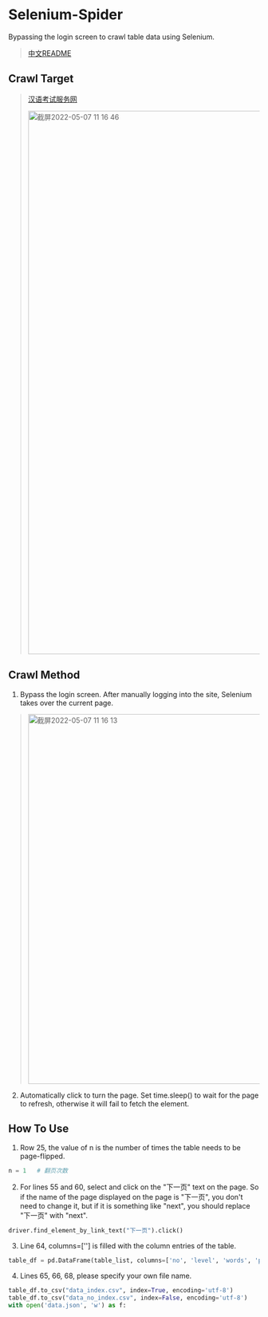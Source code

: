 # Selenium-Spider
Bypassing the login screen to crawl table data using Selenium.

> [中文README](https://github.com/Holmes-lei/Selenium-Spider/blob/main/README-CN.md)

## Crawl Target

> [汉语考试服务网](http://www.chinesetest.cn/userlogin.do)
>
> <img width="1090" alt="截屏2022-05-07 11 16 46" src="https://user-images.githubusercontent.com/47048401/167235903-c1ab39dd-17d3-478d-a06b-639c6aca2662.png">


## Crawl Method

1. Bypass the login screen. After manually logging into the site, Selenium takes over the current page.

> <img width="742" alt="截屏2022-05-07 11 16 13" src="https://user-images.githubusercontent.com/47048401/167235911-acc3cd56-3e2f-415c-9e04-ca882a2bcd98.png">

2. Automatically click to turn the page. Set time.sleep() to wait for the page to refresh, otherwise it will fail to fetch the element.

## How To Use

1. Row 25, the value of n is the number of times the table needs to be page-flipped.

```python
n = 1   # 翻页次数
```



2. For lines 55 and 60, select and click on the "下一页" text on the page. So if the name of the page displayed on the page is "下一页", you don't need to change it, but if it is something like "next", you should replace "下一页" with "next".

```python
driver.find_element_by_link_text("下一页").click()
```

3. Line 64, columns=[''] is filled with the column entries of the table.

```python
table_df = pd.DataFrame(table_list, columns=['no', 'level', 'words', 'pinyin', 'character'])
```

4. Lines 65, 66, 68, please specify your own file name.

```python
table_df.to_csv("data_index.csv", index=True, encoding='utf-8')
table_df.to_csv("data_no_index.csv", index=False, encoding='utf-8')
with open('data.json', 'w') as f:
```





